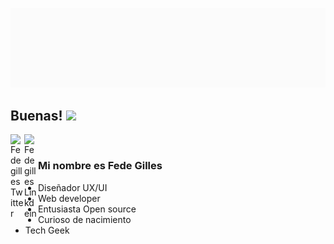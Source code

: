 ![image](https://github.com/fedegilles/fedegilles/blob/master/Animaci%C3%B3n%20-%20Firma.gif)

## Buenas! <img src="https://raw.githubusercontent.com/iampavangandhi/iampavangandhi/master/gifs/Hi.gif" width="30px"></h2>

<a href="https://twitter.com/FedGilles">
  <img align="left" alt="Fedegilles Twitter" width="22px" src="https://cdn.jsdelivr.net/npm/simple-icons@v3/icons/twitter.svg" />
</a>
<a href="https://www.linkedin.com/in/federico-gilles-48751758/">
  <img align="left" alt="Fedegilles Linkdein" width="22px" src="https://cdn.jsdelivr.net/npm/simple-icons@v3/icons/linkedin.svg" />
</a>
<br />

### Mi nombre es Fede Gilles
- Diseñador UX/UI
- Web developer
- Entusiasta Open source
- Curioso de nacimiento
- Tech Geek
